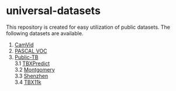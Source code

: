 # universal-datasets

This repository is created for easy utilization of public datasets. 
The following datasets are available.
1. [CamVid](./udt/components/README.md)
2. [PASCAL VOC](./udt/components/README.md#2-pascal-voc)   
3. [Public-TB](./udt/components/README.md#3-public-tuberculosis)    
    3.1 [TBXPredict](./udt/components/README.md#31-tb-predict)   
    3.2 [Montgomery](./udt/components/README.md#32-montgomery)   
    3.3 [Shenzhen](./udt/components/README.md#33-shenzhen)   
    3.4 [TBX11k](./udt/components/README.md#34-tbx11k)   
